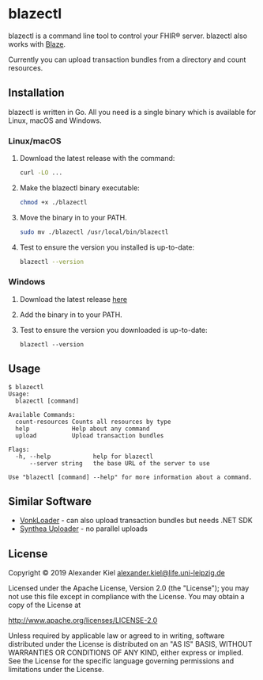 # blazectl

blazectl is a command line tool to control your FHIR® server. blazectl also works with [Blaze][4].

Currently you can upload transaction bundles from a directory and count resources.

## Installation

blazectl is written in Go. All you need is a single binary which is available for Linux, macOS and Windows.

### Linux/macOS

1. Download the latest release with the command:

   ```bash
   curl -LO ...
   ```

1. Make the blazectl binary executable:

   ```bash
   chmod +x ./blazectl
   ```

1. Move the binary in to your PATH.

   ```bash
   sudo mv ./blazectl /usr/local/bin/blazectl
   ```

1. Test to ensure the version you installed is up-to-date:

   ```bash
   blazectl --version
   ```

### Windows

1. Download the latest release [here][3]

1. Add the binary in to your PATH.

1. Test to ensure the version you downloaded is up-to-date:

   ```
   blazectl --version
   ```
   
## Usage

```
$ blazectl
Usage:
  blazectl [command]

Available Commands:
  count-resources Counts all resources by type
  help            Help about any command
  upload          Upload transaction bundles

Flags:
  -h, --help            help for blazectl
      --server string   the base URL of the server to use

Use "blazectl [command] --help" for more information about a command.
```

## Similar Software

* [VonkLoader][1] - can also upload transaction bundles but needs .NET SDK
* [Synthea Uploader][2] - no parallel uploads

## License

Copyright © 2019 Alexander Kiel <alexander.kiel@life.uni-leipzig.de>

Licensed under the Apache License, Version 2.0 (the "License"); you may not use this file except in compliance with the License. You may obtain a copy of the License at

http://www.apache.org/licenses/LICENSE-2.0

Unless required by applicable law or agreed to in writing, software distributed under the License is distributed on an "AS IS" BASIS, WITHOUT WARRANTIES OR CONDITIONS OF ANY KIND, either express or implied. See the License for the specific language governing permissions and limitations under the License.

[1]: <http://docs.simplifier.net/vonkloader/>
[2]: <https://github.com/synthetichealth/uploader>
[3]: <>
[4]: <https://github.com/life-research/blaze>
